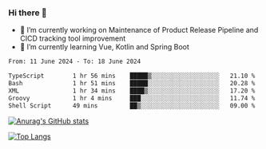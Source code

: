 ### Hi there 👋

- 🔭 I’m currently working on Maintenance of Product Release Pipeline and CICD tracking tool improvement
- 🌱 I’m currently learning Vue, Kotlin and Spring Boot

<!--START_SECTION:waka-->

```txt
From: 11 June 2024 - To: 18 June 2024

TypeScript        1 hr 56 mins    █████▒░░░░░░░░░░░░░░░░░░░   21.10 %
Bash              1 hr 51 mins    █████░░░░░░░░░░░░░░░░░░░░   20.28 %
XML               1 hr 34 mins    ████▒░░░░░░░░░░░░░░░░░░░░   17.20 %
Groovy            1 hr 4 mins     ███░░░░░░░░░░░░░░░░░░░░░░   11.74 %
Shell Script      49 mins         ██▒░░░░░░░░░░░░░░░░░░░░░░   09.00 %
```

<!--END_SECTION:waka-->

[![Anurag's GitHub stats](https://github-readme-stats.vercel.app/api?username=yunhao981&show_icons=true&theme=solarized-dark)](https://github.com/anuraghazra/github-readme-stats)

[![Top Langs](https://github-readme-stats.vercel.app/api/top-langs/?username=yunhao981&theme=solarized-dark&layout=compact)](https://github.com/anuraghazra/github-readme-stats)

<!--
**yunhao981/yunhao981** is a ✨ _special_ ✨ repository because its `README.md` (this file) appears on your GitHub profile.

Here are some ideas to get you started:

- 🔭 I’m currently working on Maintenance of Release Pipeline and CICD tracking tool improvement
- 🌱 I’m currently learning Vue, Kotlin and Spring Boot
- 👯 I’m looking to collaborate on ...
- 🤔 I’m looking for help with ...
- 💬 Ask me about ...
- 📫 How to reach me: ...
- 😄 Pronouns: ...
- ⚡ Fun fact: ...
-->


